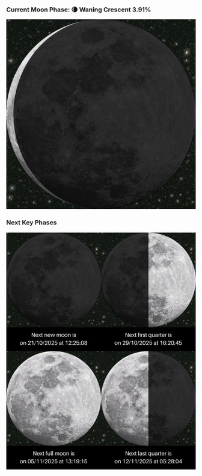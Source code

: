 ### Current Moon Phase: 🌘 Waning Crescent 3.91%
![Moon Phase](moonphase.png)
### Next Key Phases
![Gallery](gallery.png)